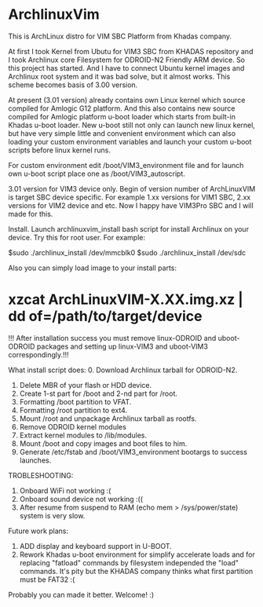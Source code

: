 # ArchlinuxVim
This is ArchLinux distro for VIM SBC Platform from Khadas company.

At first I took Kernel from Ubutu for VIM3 SBC from KHADAS repository and I took Archlinux core Filesystem for ODROID-N2 Friendly ARM device.
So this project has started.
And I have to connect Ubuntu kernel images and Archlinux root system and it was bad solve, but it almost works. This scheme becomes basis of 3.00 version.

At present (3.01 version) already contains own Linux kernel which source compiled for Amlogic G12 platform.
And this also contains new source compiled for Amlogic platform u-boot loader which starts from built-in Khadas u-boot loader.
New u-boot still not only can launch new linux kernel, but have very simple little and convenient environment which can also loading your custom environment variables and launch your custom u-boot scripts before linux kernel runs.

For custom environment edit /boot/VIM3_environment file and for launch own u-boot script place one as /boot/VIM3_autoscript.

3.01 version for VIM3 device only.
Begin of version number of ArchLinuxVIM is target SBC device specific.
For example 1.xx versions for VIM1 SBC, 2.xx versions for VIM2 device and etc.
Now I happy have VIM3Pro SBC and I will made for this.

Install.
Launch archlinuxvim_install bash script for install Archlinux on your device. Try this for root user. For example:

$sudo ./archlinux_install /dev/mmcblk0
$sudo ./archlinux_install /dev/sdc

Also you can simply load image to your install parts:
# xzcat ArchLinuxVIM-X.XX.img.xz | dd of=/path/to/target/device

!!! After installation success you must remove linux-ODROID and uboot-ODROID packages and setting up linux-VIM3 and uboot-VIM3 correspondingly.!!!

What install script does:
0. Download Archlinux tarball for ODROID-N2.
1. Delete MBR of your flash or HDD device.
2. Create 1-st part for /boot and 2-nd part for /root.
3. Formatting /boot partition to VFAT.
4. Formatting /root partition to ext4.
5. Mount /root and unpackage Archlinux tarball as rootfs.
6. Remove ODROID kernel modules
7. Extract kernel modules to /lib/modules.
8. Mount /boot and copy images and boot files to him.
8. Generate /etc/fstab and /boot/VIM3_environment bootargs to success launches.


TROBLESHOOTING:
1. Onboard WiFi not working :(
2. Onboard sound device not working :((
3. After resume from suspend to RAM (echo mem > /sys/power/state) system is very slow.

Future work plans:
1. ADD display and keyboard support in U-BOOT.
2. Rework Khadas u-boot environment for simplify accelerate loads and for replacing "fatload" commands by filesystem independed the "load" commands. It's pity but the KHADAS company thinks what first partition must be FAT32 :(



Probably you can made it better. Welcome! :)


